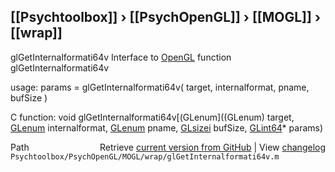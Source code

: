 ## [[Psychtoolbox]] &#8250; [[PsychOpenGL]] &#8250; [[MOGL]] &#8250; [[wrap]]

glGetInternalformati64v  Interface to [OpenGL](OpenGL) function glGetInternalformati64v  
  
usage:  params = glGetInternalformati64v( target, internalformat, pname, bufSize )  
  
C function:  void glGetInternalformati64v[(GLenum]((GLenum) target, [GLenum](GLenum) internalformat, [GLenum](GLenum) pname, [GLsizei](GLsizei) bufSize, [GLint64](GLint64)\* params)  




<div class="code_header" style="text-align:right;">
  <span style="float:left;">Path&nbsp;&nbsp;</span> <span class="counter">Retrieve <a href=
  "https://raw.github.com/Psychtoolbox-3/Psychtoolbox-3/beta/Psychtoolbox/PsychOpenGL/MOGL/wrap/glGetInternalformati64v.m">current version from GitHub</a> | View <a href=
  "https://github.com/Psychtoolbox-3/Psychtoolbox-3/commits/beta/Psychtoolbox/PsychOpenGL/MOGL/wrap/glGetInternalformati64v.m">changelog</a></span>
</div>
<div class="code">
  <code>Psychtoolbox/PsychOpenGL/MOGL/wrap/glGetInternalformati64v.m</code>
</div>

